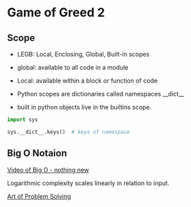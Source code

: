# Game of Greed 2

## Scope

- LEGB: Local, Enclosing, Global, Built-in scopes

- global: available to all code in a module
- Local: available within a block or function of code

- Python scopes are dictionaries called namespaces \_\_dict\_\_

- built in python objects live in the builtins scope.

```python
import sys

sys.__dict__.keys()  # keys of namespace


```

## Big O Notaion

[Video of Big O - nothing new](https://www.youtube.com/watch?v=5Uqawfl0VHQ)

Logarithmic complexity scales linearly in relation to input.

[Art of Problem Solving ](https://artofproblemsolving.com/wiki/index.php/Basic_Programming_With_Python#Program_Example_1_3)